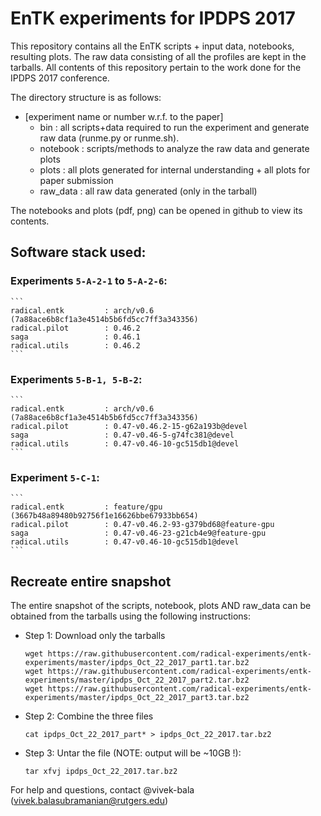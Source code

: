 # EnTK experiments for IPDPS 2017

This repository contains all the EnTK scripts + input data, notebooks,
resulting plots. The raw data consisting of all the profiles are kept in 
the tarballs. All contents of this repository pertain to the work done for the
IPDPS 2017 conference.

The directory structure is as follows:

* [experiment name or number w.r.f. to the paper]
    * bin : all scripts+data required to run the experiment and generate raw 
            data (runme.py or runme.sh).     
    * notebook : scripts/methods to analyze the raw data and generate plots
    * plots : all plots generated for internal understanding + all plots for 
            paper submission
    * raw_data : all raw data generated (only in the tarball)

The notebooks and plots (pdf, png) can be opened in github to view its 
contents.


## Software stack used:

### Experiments ```5-A-2-1``` to ```5-A-2-6```:

    ```
    radical.entk         : arch/v0.6 (7a88ace6b8cf1a3e4514b5b6fd5cc7ff3a343356)
    radical.pilot        : 0.46.2
    saga                 : 0.46.1
    radical.utils        : 0.46.2
    ```

### Experiments ```5-B-1, 5-B-2```:

    ```
    radical.entk         : arch/v0.6 (7a88ace6b8cf1a3e4514b5b6fd5cc7ff3a343356)
    radical.pilot        : 0.47-v0.46.2-15-g62a193b@devel
    saga                 : 0.47-v0.46-5-g74fc381@devel
    radical.utils        : 0.47-v0.46-10-gc515db1@devel
    ```

### Experiment ```5-C-1```:

    ```
    radical.entk         : feature/gpu (3667b48a89480b92756f1e16626bbe67933bb654)
    radical.pilot        : 0.47-v0.46.2-93-g379bd68@feature-gpu  
    saga                 : 0.47-v0.46-23-g21cb4e9@feature-gpu
    radical.utils        : 0.47-v0.46-10-gc515db1@devel
    ```


## Recreate entire snapshot

The entire snapshot of the scripts, notebook, plots AND raw_data can be obtained
from the tarballs using the following instructions:

* Step 1: Download only the tarballs

    ```
    wget https://raw.githubusercontent.com/radical-experiments/entk-experiments/master/ipdps_Oct_22_2017_part1.tar.bz2
    wget https://raw.githubusercontent.com/radical-experiments/entk-experiments/master/ipdps_Oct_22_2017_part2.tar.bz2
    wget https://raw.githubusercontent.com/radical-experiments/entk-experiments/master/ipdps_Oct_22_2017_part3.tar.bz2
    ```

* Step 2: Combine the three files

    ```
    cat ipdps_Oct_22_2017_part* > ipdps_Oct_22_2017.tar.bz2
    ```

* Step 3: Untar the file (NOTE: output will be ~10GB !):

    ```
    tar xfvj ipdps_Oct_22_2017.tar.bz2
    ```


For help and questions, contact @vivek-bala (vivek.balasubramanian@rutgers.edu)
